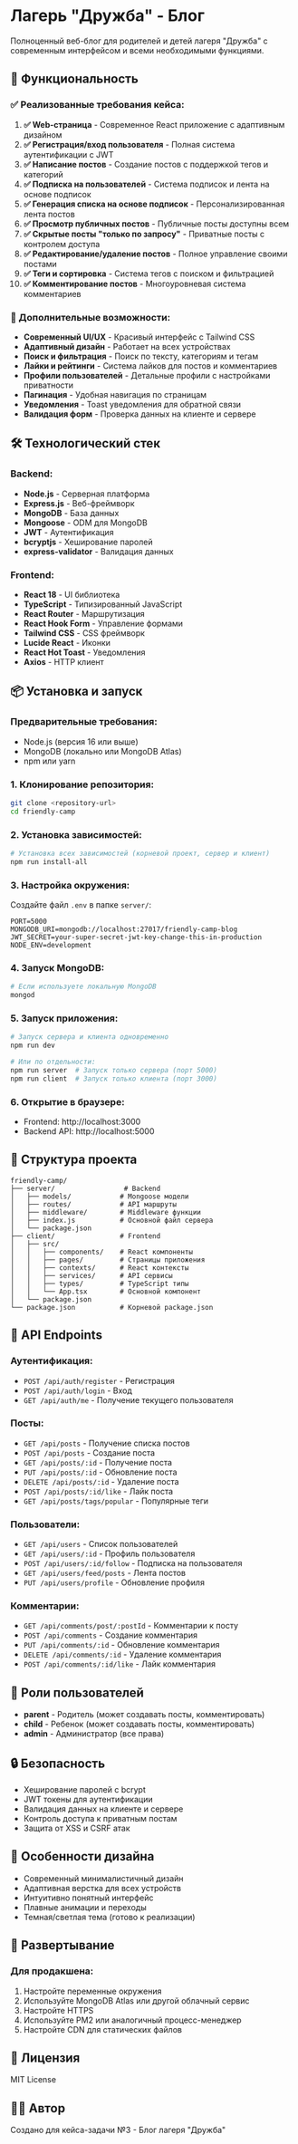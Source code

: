 # Лагерь "Дружба" - Блог

Полноценный веб-блог для родителей и детей лагеря "Дружба" с современным интерфейсом и всеми необходимыми функциями.

## 🚀 Функциональность

### ✅ Реализованные требования кейса:

1. **✅ Web-страница** - Современное React приложение с адаптивным дизайном
2. **✅ Регистрация/вход пользователя** - Полная система аутентификации с JWT
3. **✅ Написание постов** - Создание постов с поддержкой тегов и категорий
4. **✅ Подписка на пользователей** - Система подписок и лента на основе подписок
5. **✅ Генерация списка на основе подписок** - Персонализированная лента постов
6. **✅ Просмотр публичных постов** - Публичные посты доступны всем
7. **✅ Скрытые посты "только по запросу"** - Приватные посты с контролем доступа
8. **✅ Редактирование/удаление постов** - Полное управление своими постами
9. **✅ Теги и сортировка** - Система тегов с поиском и фильтрацией
10. **✅ Комментирование постов** - Многоуровневая система комментариев

### 🎯 Дополнительные возможности:

- **Современный UI/UX** - Красивый интерфейс с Tailwind CSS
- **Адаптивный дизайн** - Работает на всех устройствах
- **Поиск и фильтрация** - Поиск по тексту, категориям и тегам
- **Лайки и рейтинги** - Система лайков для постов и комментариев
- **Профили пользователей** - Детальные профили с настройками приватности
- **Пагинация** - Удобная навигация по страницам
- **Уведомления** - Toast уведомления для обратной связи
- **Валидация форм** - Проверка данных на клиенте и сервере

## 🛠 Технологический стек

### Backend:
- **Node.js** - Серверная платформа
- **Express.js** - Веб-фреймворк
- **MongoDB** - База данных
- **Mongoose** - ODM для MongoDB
- **JWT** - Аутентификация
- **bcryptjs** - Хеширование паролей
- **express-validator** - Валидация данных

### Frontend:
- **React 18** - UI библиотека
- **TypeScript** - Типизированный JavaScript
- **React Router** - Маршрутизация
- **React Hook Form** - Управление формами
- **Tailwind CSS** - CSS фреймворк
- **Lucide React** - Иконки
- **React Hot Toast** - Уведомления
- **Axios** - HTTP клиент

## 📦 Установка и запуск

### Предварительные требования:
- Node.js (версия 16 или выше)
- MongoDB (локально или MongoDB Atlas)
- npm или yarn

### 1. Клонирование репозитория:
```bash
git clone <repository-url>
cd friendly-camp
```

### 2. Установка зависимостей:
```bash
# Установка всех зависимостей (корневой проект, сервер и клиент)
npm run install-all
```

### 3. Настройка окружения:

Создайте файл `.env` в папке `server/`:
```env
PORT=5000
MONGODB_URI=mongodb://localhost:27017/friendly-camp-blog
JWT_SECRET=your-super-secret-jwt-key-change-this-in-production
NODE_ENV=development
```

### 4. Запуск MongoDB:
```bash
# Если используете локальную MongoDB
mongod
```

### 5. Запуск приложения:
```bash
# Запуск сервера и клиента одновременно
npm run dev

# Или по отдельности:
npm run server  # Запуск только сервера (порт 5000)
npm run client  # Запуск только клиента (порт 3000)
```

### 6. Открытие в браузере:
- Frontend: http://localhost:3000
- Backend API: http://localhost:5000

## 📁 Структура проекта

```
friendly-camp/
├── server/                 # Backend
│   ├── models/            # Mongoose модели
│   ├── routes/            # API маршруты
│   ├── middleware/        # Middleware функции
│   ├── index.js           # Основной файл сервера
│   └── package.json
├── client/                # Frontend
│   ├── src/
│   │   ├── components/    # React компоненты
│   │   ├── pages/         # Страницы приложения
│   │   ├── contexts/      # React контексты
│   │   ├── services/      # API сервисы
│   │   ├── types/         # TypeScript типы
│   │   └── App.tsx        # Основной компонент
│   └── package.json
└── package.json           # Корневой package.json
```

## 🔧 API Endpoints

### Аутентификация:
- `POST /api/auth/register` - Регистрация
- `POST /api/auth/login` - Вход
- `GET /api/auth/me` - Получение текущего пользователя

### Посты:
- `GET /api/posts` - Получение списка постов
- `POST /api/posts` - Создание поста
- `GET /api/posts/:id` - Получение поста
- `PUT /api/posts/:id` - Обновление поста
- `DELETE /api/posts/:id` - Удаление поста
- `POST /api/posts/:id/like` - Лайк поста
- `GET /api/posts/tags/popular` - Популярные теги

### Пользователи:
- `GET /api/users` - Список пользователей
- `GET /api/users/:id` - Профиль пользователя
- `POST /api/users/:id/follow` - Подписка на пользователя
- `GET /api/users/feed/posts` - Лента постов
- `PUT /api/users/profile` - Обновление профиля

### Комментарии:
- `GET /api/comments/post/:postId` - Комментарии к посту
- `POST /api/comments` - Создание комментария
- `PUT /api/comments/:id` - Обновление комментария
- `DELETE /api/comments/:id` - Удаление комментария
- `POST /api/comments/:id/like` - Лайк комментария

## 👥 Роли пользователей

- **parent** - Родитель (может создавать посты, комментировать)
- **child** - Ребенок (может создавать посты, комментировать)
- **admin** - Администратор (все права)

## 🔒 Безопасность

- Хеширование паролей с bcrypt
- JWT токены для аутентификации
- Валидация данных на клиенте и сервере
- Контроль доступа к приватным постам
- Защита от XSS и CSRF атак

## 🎨 Особенности дизайна

- Современный минималистичный дизайн
- Адаптивная верстка для всех устройств
- Интуитивно понятный интерфейс
- Плавные анимации и переходы
- Темная/светлая тема (готово к реализации)

## 🚀 Развертывание

### Для продакшена:
1. Настройте переменные окружения
2. Используйте MongoDB Atlas или другой облачный сервис
3. Настройте HTTPS
4. Используйте PM2 или аналогичный процесс-менеджер
5. Настройте CDN для статических файлов

## 📝 Лицензия

MIT License

## 👨‍💻 Автор

Создано для кейса-задачи №3 - Блог лагеря "Дружба"

